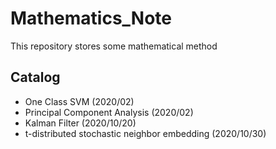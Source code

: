 # Mathematics_Note
 This repository stores some mathematical method


## Catalog
 - One Class SVM (2020/02)
 - Principal Component Analysis (2020/02)
 - Kalman Filter (2020/10/20)
 - t-distributed stochastic neighbor embedding (2020/10/30)